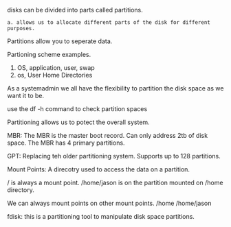 disks can be divided into parts called partitions. 

    a. allows us to allocate different parts of the disk for different purposes.

Partitions allow you to seperate data. 


Partioning scheme examples.
1. OS, application, user, swap
2. os, User Home Directories

As a systemadmin we all have the flexibility to partition the disk space as we want it to be.


use the df -h command to check partition spaces 

Partitioning allows us to potect the overall system.

MBR:
The MBR is the master boot record. Can only address 2tb of disk space.
The MBR has 4 primary partitions.

GPT: 
Replacing teh older partitioning system.
Supports up to 128 partitions.

Mount Points:
A direcotry used to access the data on a partition.

/ is always a mount point.
/home/jason is on the partition mounted on /home directory.

We can always mount points on other mount points. 
/home
/home/jason

fdisk:
this is a partitioning tool to manipulate disk space partitions.


